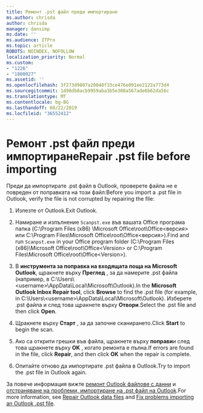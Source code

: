 ```yaml
---
title: Ремонт .pst файл преди импортиране
ms.author: chrisda
author: chrisda
manager: dansimp
ms.date: ''
ms.audience: ITPro
ms.topic: article
ROBOTS: NOINDEX, NOFOLLOW
localization_priority: Normal
ms.custom:
- "1226"
- "1800027"
ms.assetid: ''
ms.openlocfilehash: 3f273d9807a20048f33ce476e091ee2122a773d4
ms.sourcegitcommit: 1d98db8acb9959aba3b5e308a567ade6b62da56c
ms.translationtype: MT
ms.contentlocale: bg-BG
ms.lasthandoff: 08/22/2019
ms.locfileid: "36552412"
---
```

# <a name="repair-pst-file-before-importing"></a><span data-ttu-id="94dbe-102">Ремонт .pst файл преди импортиране</span><span class="sxs-lookup"><span data-stu-id="94dbe-102">Repair .pst file before importing</span></span>

<span data-ttu-id="94dbe-103">Преди да импортирате .pst файл в Outlook, проверете файла не е повреден от поправката на този файл:</span><span class="sxs-lookup"><span data-stu-id="94dbe-103">Before you import a .pst file in Outlook, verify the file is not corrupted by repairing the file:</span></span>

1. <span data-ttu-id="94dbe-104">Излезте от Outlook.</span><span class="sxs-lookup"><span data-stu-id="94dbe-104">Exit Outlook.</span></span>

2. <span data-ttu-id="94dbe-105">Намиране и изпълнение `Scanpst.exe` във вашата Office програма папка (C:\Program Files (x86) \Microsoft Office\root\Office\<версия\> или C:\Program Files\Microsoft Office\root\Office\<версия\>).</span><span class="sxs-lookup"><span data-stu-id="94dbe-105">Find and run `Scanpst.exe` in your Office program folder (C:\Program Files (x86)\Microsoft Office\root\Office\<Version\> or C:\Program Files\Microsoft Office\root\Office\<Version\>).</span></span>

3. <span data-ttu-id="94dbe-106">В **инструмента за поправка на входящата поща на Microsoft Outlook**, щракнете върху **Преглед** , за да намерите .pst файла (например, в C:\Users\\<username\>\AppData\Local\Microsoft\Outlook).</span><span class="sxs-lookup"><span data-stu-id="94dbe-106">In the **Microsoft Outlook Inbox Repair tool**, click **Browse** to find the .pst file (for example, in C:\Users\\<username\>\AppData\Local\Microsoft\Outlook).</span></span> <span data-ttu-id="94dbe-107">Изберете .pst файла и след това щракнете върху **Отвори**.</span><span class="sxs-lookup"><span data-stu-id="94dbe-107">Select the .pst file and then click **Open**.</span></span>

4. <span data-ttu-id="94dbe-108">Щракнете върху **Старт** , за да започне сканирането.</span><span class="sxs-lookup"><span data-stu-id="94dbe-108">Click **Start** to begin the scan.</span></span>

5. <span data-ttu-id="94dbe-109">Ако са открити грешки във файла, щракнете върху **поправи**и след това щракнете върху **OK** , когато ремонта е пълна.</span><span class="sxs-lookup"><span data-stu-id="94dbe-109">If errors are found in the file, click **Repair**, and then click **OK** when the repair is complete.</span></span>

6. <span data-ttu-id="94dbe-110">Опитайте отново да импортирате .pst файла в Outlook.</span><span class="sxs-lookup"><span data-stu-id="94dbe-110">Try to import the .pst file in Outlook again.</span></span>

<span data-ttu-id="94dbe-111">За повече информация вижте [ремонт Outlook файлове с данни](https://support.office.com/article/25663bc3-11ec-4412-86c4-60458afc5253) и [отстраняване на проблеми, импортиране на .pst файл на Outlook](https://support.office.com/article/2d2e50dc-5c36-4ab2-ab50-f1be733b3d6e).</span><span class="sxs-lookup"><span data-stu-id="94dbe-111">For more information, see [Repair Outlook data files](https://support.office.com/article/25663bc3-11ec-4412-86c4-60458afc5253) and [Fix problems importing an Outlook .pst file](https://support.office.com/article/2d2e50dc-5c36-4ab2-ab50-f1be733b3d6e).</span></span>
